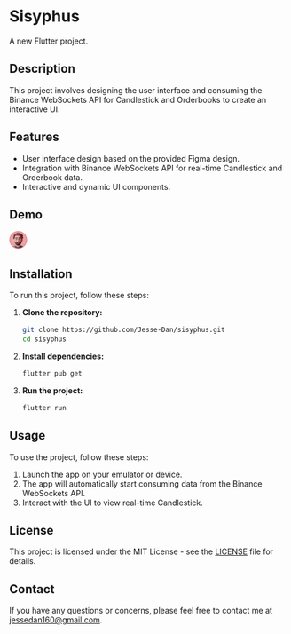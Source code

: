 
# Sisyphus

A new Flutter project.

## Description
This project involves designing the user interface and consuming the Binance WebSockets API for Candlestick and Orderbooks to create an interactive UI.



## Features
- User interface design based on the provided Figma design.
- Integration with Binance WebSockets API for real-time Candlestick and Orderbook data.
- Interactive and dynamic UI components.



## Demo
![Demo](https://github.com/Jesse-Dan/sisyphus/blob/main/assets/pngs/person.png)


## Installation
To run this project, follow these steps:


1. **Clone the repository:**
   ```bash
   git clone https://github.com/Jesse-Dan/sisyphus.git
   cd sisyphus
   ```

2. **Install dependencies:**
   ```bash
   flutter pub get
   ```

3. **Run the project:**
   ```bash
   flutter run
   ```

## Usage
To use the project, follow these steps:

1. Launch the app on your emulator or device.
2. The app will automatically start consuming data from the Binance WebSockets API.
3. Interact with the UI to view real-time Candlestick.

## License
This project is licensed under the MIT License - see the [LICENSE](LICENSE) file for details.

## Contact
If you have any questions or concerns, please feel free to contact me at [jessedan160@gmail.com](mailto:jessedan160@gmail.com).
